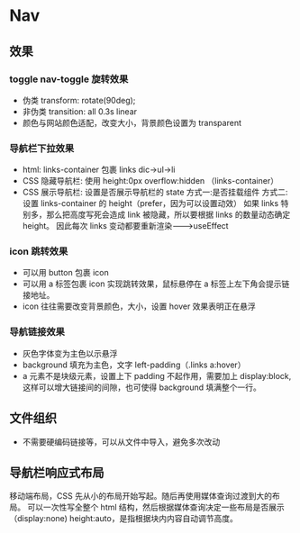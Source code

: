 # Nav

## 效果

### toggle nav-toggle 旋转效果

- 伪类 transform: rotate(90deg);
- 非伪类 transition: all 0.3s linear
- 颜色与网站颜色适配，改变大小，背景颜色设置为 transparent

### 导航栏下拉效果

- html: links-container 包裹 links dic->ul->li
- CSS 隐藏导航栏: 使用 height:0px overflow:hidden （links-container）
- CSS 展示导航栏:
  设置是否展示导航栏的 state
  方式一:是否挂载组件
  方式二:设置 links-container 的 height（prefer，因为可以设置动效）
  如果 links 特别多，那么把高度写死会造成 link 被隐藏，所以要根据 links 的数量动态确定 height。
  因此每次 links 变动都要重新渲染--->useEffect

### icon 跳转效果

- 可以用 button 包裹 icon
- 可以用 a 标签包裹 icon 实现跳转效果，鼠标悬停在 a 标签上左下角会提示链接地址。
- icon 往往需要改变背景颜色，大小，设置 hover 效果表明正在悬浮

### 导航链接效果

- 灰色字体变为主色以示悬浮
- background 填充为主色，文字 left-padding（.links a:hover）
- a 元素不是块级元素，设置上下 padding 不起作用，需要加上 display:block,这样可以增大链接间的间隙，也可使得 background 填满整个一行。

## 文件组织

- 不需要硬编码链接等，可以从文件中导入，避免多次改动

## 导航栏响应式布局

移动端布局，CSS 先从小的布局开始写起。随后再使用媒体查询过渡到大的布局。
可以一次性写全整个 html 结构，然后根据媒体查询决定一些布局是否展示（display:none)
height:auto，是指根据块内内容自动调节高度。
